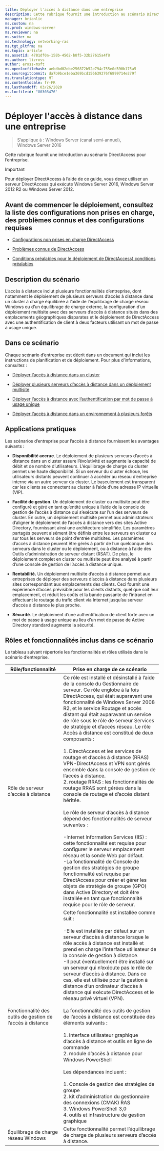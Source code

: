 ```yaml
---
title: Déployer l'accès à distance dans une entreprise
description: Cette rubrique fournit une introduction au scénario DirectAccess dans Windows Server 2016 pour l’entreprise.
manager: brianlic
ms.custom: na
ms.prod: windows-server
ms.reviewer: na
ms.suite: na
ms.technology: networking-ras
ms.tgt_pltfrm: na
ms.topic: article
ms.assetid: 4781df0a-158b-4562-b8f5-32b27615a4f8
ms.author: lizross
author: eross-msft
ms.openlocfilehash: aebdbd02ebe256872b52e794c755e0d590b175a5
ms.sourcegitcommit: da7b9bce1eba369bcd156639276f6899714e279f
ms.translationtype: MT
ms.contentlocale: fr-FR
ms.lasthandoff: 03/26/2020
ms.locfileid: "80308476"
---
```

# <a name="deploy-remote-access-in-an-enterprise"></a>Déployer l'accès à distance dans une entreprise

>S’applique à : Windows Server (canal semi-annuel), Windows Server 2016

Cette rubrique fournit une introduction au scénario DirectAccess pour l’entreprise.  
  
  
> [!IMPORTANT]  
> Pour déployer DirectAccess à l’aide de ce guide, vous devez utiliser un serveur DirectAccess qui exécute Windows Server 2016, Windows Server 2012 R2 ou Windows Server 2012.  
  
## <a name="before-you-begin-deploying-see-the-list-of-unsupported-configurations-known-issues-and-prerequisites"></a>Avant de commencer le déploiement, consultez la liste des configurations non prises en charge, des problèmes connus et des configurations requises  
  
-   [Configurations non prises en charge DirectAccess](https://technet.microsoft.com/windows-server-docs/networking/remote-access/directaccess/directaccess-unsupported-configurations)  
  
-   [Problèmes connus de DirectAccess](https://technet.microsoft.com/windows-server-docs/networking/remote-access/directaccess/directaccess-known-issues)  
  
-   [Conditions préalables pour le déploiement de DirectAccess) conditions préalables](https://technet.microsoft.com/windows-server-docs/networking/remote-access/directaccess/prerequisites-for-deploying-directaccess)  
  
## <a name="scenario-description"></a><a name="BKMK_OVER"></a>Description du scénario  
L’accès à distance inclut plusieurs fonctionnalités d’entreprise, dont notamment le déploiement de plusieurs serveurs d’accès à distance dans un cluster à charge équilibrée à l’aide de l’équilibrage de charge réseau Windows ou d’un équilibrage de charge externe, la configuration d’un déploiement multisite avec des serveurs d’accès à distance situés dans des emplacements géographiques disparates et le déploiement de DirectAccess avec une authentification de client à deux facteurs utilisant un mot de passe à usage unique.  
  
## <a name="in-this-scenario"></a>Dans ce scénario  
Chaque scénario d’entreprise est décrit dans un document qui inclut les instructions de planification et de déploiement. Pour plus d’informations, consultez :  
  
-   [Déployer l’accès à distance dans un cluster](cluster/Deploy-Remote-Access-In-Cluster.md)  
  
-   [Déployer plusieurs serveurs d’accès à distance dans un déploiement multisite](multisite/Deploy-Multiple-Remote-Access-Servers-in-a-Multisite-Deployment.md)  
  
-   [Déployer l’accès à distance avec l’authentification par mot de passe à usage unique](otp/Deploy-RA-OTP.md)  
  
-   [Déployer l’accès à distance dans un environnement à plusieurs forêts](multi-forest/Deploy-Remote-Access-in-a-Multi-Forest-Environment.md)  
  
## <a name="practical-applications"></a><a name="BKMK_APP"></a>Applications pratiques  
Les scénarios d’entreprise pour l’accès à distance fournissent les avantages suivants :  
  
-   **Disponibilité accrue**. Le déploiement de plusieurs serveurs d’accès à distance dans un cluster assure l’évolutivité et augmente la capacité de débit et de nombre d’utilisateurs. L’équilibrage de charge du cluster permet une haute disponibilité. Si un serveur du cluster échoue, les utilisateurs distants peuvent continuer à accéder au réseau d’entreprise interne via un autre serveur du cluster. Le basculement est transparent car les clients se connectent au cluster à l’aide d’une adresse IP virtuelle (VIP).  
  
-   **Facilité de gestion**. Un déploiement de cluster ou multisite peut être configuré et géré en tant qu’entité unique à l’aide de la console de gestion de l’accès à distance qui s’exécute sur l’un des serveurs de cluster. En outre, un déploiement multisite permet aux administrateurs d’aligner le déploiement de l’accès à distance vers des sites Active Directory, fournissant ainsi une architecture simplifiée. Les paramètres partagés peuvent aisément être définis entre les serveurs en cluster ou sur tous les serveurs de point d’entrée multisites. Les paramètres d’accès à distance peuvent être gérés à partir de l’un quelconque des serveurs dans le cluster ou le déploiement, ou à distance à l’aide des Outils d’administration de serveur distant (RSAT). De plus, le déploiement complet en cluster ou multisite peut être analysé à partir d’une console de gestion de l’accès à distance unique.  
  
-   **Rentabilité.** Un déploiement multisite d’accès à distance permet aux entreprises de déployer des serveurs d’accès à distance dans plusieurs sites correspondant aux emplacements des clients. Ceci fournit une expérience d’accès prévisible pour les clients distants, quel que soit leur emplacement, et réduit les coûts et la bande passante de l’intranet en effectuant le routage du trafic client via Internet jusqu’au serveur d’accès à distance le plus proche.  
  
-   **Sécurité**. Le déploiement d’une authentification de client forte avec un mot de passe à usage unique au lieu d’un mot de passe de Active Directory standard augmente la sécurité.  
  
## <a name="roles-and-features-included-in-this-scenario"></a><a name="BKMK_NEW"></a>Rôles et fonctionnalités inclus dans ce scénario  
Le tableau suivant répertorie les fonctionnalités et rôles utilisés dans le scénario d’entreprise.  
  
|Rôle/fonctionnalité|Prise en charge de ce scénario|  
|---------|-----------------|  
|Rôle de serveur d’accès à distance|Ce rôle est installé et désinstallé à l’aide de la console du Gestionnaire de serveur. Ce rôle englobe à la fois DirectAccess, qui était auparavant une fonctionnalité de Windows Server 2008 R2, et le service Routage et accès distant qui était auparavant un service de rôle sous le rôle de serveur Services de stratégie et d’accès réseau. Le rôle Accès à distance est constitué de deux composants :<br /><br />1. DirectAccess et les services de routage et d’accès à distance (RRAS) VPN-DirectAccess et VPN sont gérés ensemble dans la console de gestion de l’accès à distance.<br />2. routage RRAS : les fonctionnalités de routage RRAS sont gérées dans la console de routage et d’accès distant héritée.<br /><br />Le rôle de serveur d’accès à distance dépend des fonctionnalités de serveur suivantes :<br /><br />-Internet Information Services (IIS) : cette fonctionnalité est requise pour configurer le serveur emplacement réseau et la sonde Web par défaut.<br />-La fonctionnalité de Console de gestion des stratégies de groupe fonctionnalité est requise par DirectAccess pour créer et gérer les objets de stratégie de groupe (GPO) dans Active Directory et doit être installée en tant que fonctionnalité requise pour le rôle de serveur.|  
|Fonctionnalité des outils de gestion de l’accès à distance|Cette fonctionnalité est installée comme suit :<br /><br />-Elle est installée par défaut sur un serveur d’accès à distance lorsque le rôle accès à distance est installé et prend en charge l’interface utilisateur de la console de gestion à distance.<br />-Il peut éventuellement être installé sur un serveur qui n’exécute pas le rôle de serveur d’accès à distance. Dans ce cas, elle est utilisée pour la gestion à distance d’un ordinateur d’accès à distance qui exécute DirectAccess et le réseau privé virtuel (VPN).<br /><br />La fonctionnalité des outils de gestion de l’accès à distance est constituée des éléments suivants :<br /><br />1. interface utilisateur graphique d’accès à distance et outils en ligne de commande<br />2. module d’accès à distance pour Windows PowerShell<br /><br />Les dépendances incluent :<br /><br />1. Console de gestion des stratégies de groupe<br />2. kit d’administration du gestionnaire des connexions (CMAK) RAS<br />3. Windows PowerShell 3,0<br />4. outils et infrastructure de gestion graphique|  
|Équilibrage de charge réseau Windows|Cette fonctionnalité permet l’équilibrage de charge de plusieurs serveurs d’accès à distance.|  
  

  


